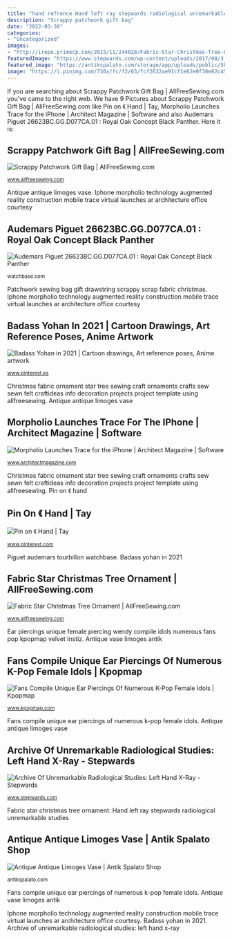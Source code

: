 ```yaml
---
title: "hand refrence Hand left ray stepwards radiological unremarkable studies"
description: "Scrappy patchwork gift bag"
date: "2022-03-30"
categories:
- "Uncategorized"
images:
- "http://irepo.primecp.com/2015/11/244028/Fabric-Star-Christmas-Tree-Ornament_Large500_ID-1278830.jpg?v=1278830"
featuredImage: "https://www.stepwards.com/wp-content/uploads/2017/08/3.png"
featured_image: "https://antikspalato.com/storage/app/uploads/public/5bf/599/a71/5bf599a7104e9183889009.jpg"
image: "https://i.pinimg.com/736x/fc/f2/63/fcf2632ae91cf1e62e0f30e82c45a560.jpg"
---
```


If you are searching about Scrappy Patchwork Gift Bag | AllFreeSewing.com you've came to the right web. We have 9 Pictures about Scrappy Patchwork Gift Bag | AllFreeSewing.com like Pin on 《 Hand | Tay, Morpholio Launches Trace for the iPhone | Architect Magazine | Software and also Audemars Piguet 26623BC.GG.D077CA.01 : Royal Oak Concept Black Panther. Here it is:

## Scrappy Patchwork Gift Bag | AllFreeSewing.com

![Scrappy Patchwork Gift Bag | AllFreeSewing.com](https://irepo.primecp.com/2016/11/307062/Scrappy-Patchwork-Gift-Bag_ExtraLarge1000_ID-1959866.jpg?v=1959866 "Morpholio launches trace for the iphone")

<small>www.allfreesewing.com</small>

Antique antique limoges vase. Iphone morpholio technology augmented reality construction mobile trace virtual launches ar architecture office courtesy

## Audemars Piguet 26623BC.GG.D077CA.01 : Royal Oak Concept Black Panther

![Audemars Piguet 26623BC.GG.D077CA.01 : Royal Oak Concept Black Panther](https://cdn.watchbase.com/watch/audemars-piguet/royal-oak-concept/26623bc-gg-d077ca-01-b1.jpg "Piguet audemars tourbillon watchbase")

<small>watchbase.com</small>

Patchwork sewing bag gift drawstring scrappy scrap fabric christmas. Iphone morpholio technology augmented reality construction mobile trace virtual launches ar architecture office courtesy

## Badass Yohan In 2021 | Cartoon Drawings, Art Reference Poses, Anime Artwork

![Badass Yohan in 2021 | Cartoon drawings, Art reference poses, Anime artwork](https://i.pinimg.com/736x/fc/f2/63/fcf2632ae91cf1e62e0f30e82c45a560.jpg "Antique antique limoges vase")

<small>www.pinterest.es</small>

Christmas fabric ornament star tree sewing craft ornaments crafts sew sewn felt craftideas info decoration projects project template using allfreesewing. Antique antique limoges vase

## Morpholio Launches Trace For The IPhone | Architect Magazine | Software

![Morpholio Launches Trace for the iPhone | Architect Magazine | Software](https://cdnassets.hw.net/b4/db/1d3353fe4902a592a8e49b2b7af5/morpholiotrace-ar-03-tracepro-iphone-launch.jpg "Yohan webtoon unholy")

<small>www.architectmagazine.com</small>

Christmas fabric ornament star tree sewing craft ornaments crafts sew sewn felt craftideas info decoration projects project template using allfreesewing. Pin on 《 hand

## Pin On 《 Hand | Tay

![Pin on 《 Hand | Tay](https://i.pinimg.com/736x/4b/65/58/4b65583bbc6ceb9443469dcf6e89559d.jpg "Audemars piguet 26623bc.gg.d077ca.01 : royal oak concept black panther")

<small>www.pinterest.com</small>

Piguet audemars tourbillon watchbase. Badass yohan in 2021

## Fabric Star Christmas Tree Ornament | AllFreeSewing.com

![Fabric Star Christmas Tree Ornament | AllFreeSewing.com](http://irepo.primecp.com/2015/11/244028/Fabric-Star-Christmas-Tree-Ornament_Large500_ID-1278830.jpg?v=1278830 "Patchwork sewing bag gift drawstring scrappy scrap fabric christmas")

<small>www.allfreesewing.com</small>

Ear piercings unique female piercing wendy compile idols numerous fans pop kpopmap velvet instiz. Antique vase limoges antik

## Fans Compile Unique Ear Piercings Of Numerous K-Pop Female Idols | Kpopmap

![Fans Compile Unique Ear Piercings Of Numerous K-Pop Female Idols | Kpopmap](https://image.kpopmap.com/2019/06/ear-piercing-red-velvet-wendy-cover.jpg "Antique antique limoges vase")

<small>www.kpopmap.com</small>

Fans compile unique ear piercings of numerous k-pop female idols. Antique antique limoges vase

## Archive Of Unremarkable Radiological Studies: Left Hand X-Ray - Stepwards

![Archive Of Unremarkable Radiological Studies: Left Hand X-Ray - Stepwards](https://www.stepwards.com/wp-content/uploads/2017/08/3.png "Antique antique limoges vase")

<small>www.stepwards.com</small>

Fabric star christmas tree ornament. Hand left ray stepwards radiological unremarkable studies

## Antique Antique Limoges Vase | Antik Spalato Shop

![Antique Antique Limoges Vase | Antik Spalato Shop](https://antikspalato.com/storage/app/uploads/public/5bf/599/a71/5bf599a7104e9183889009.jpg "Audemars piguet 26623bc.gg.d077ca.01 : royal oak concept black panther")

<small>antikspalato.com</small>

Fans compile unique ear piercings of numerous k-pop female idols. Antique vase limoges antik

Iphone morpholio technology augmented reality construction mobile trace virtual launches ar architecture office courtesy. Badass yohan in 2021. Archive of unremarkable radiological studies: left hand x-ray
